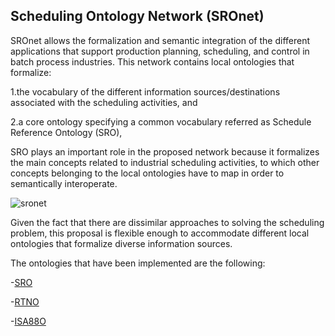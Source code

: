 ## Scheduling Ontology Network (SROnet)

SROnet allows the formalization and semantic integration of the different applications that support production planning, scheduling, and control in batch process industries. This network contains local ontologies that formalize:

1.the vocabulary of the different information sources/destinations associated with the scheduling activities, and 

2.a core ontology specifying a common vocabulary referred as Schedule Reference Ontology (SRO),
 
 
SRO plays an important role in the proposed network because it formalizes the main concepts related to industrial scheduling activities, to which other concepts belonging to the local ontologies have to map in order to semantically interoperate.  
 
 
![sronet](https://user-images.githubusercontent.com/20926680/115443043-1fecda00-a1e9-11eb-9f56-010b33c7053b.gif)


Given the fact that there are dissimilar approaches to solving the scheduling problem, this proposal is flexible enough to accommodate different local ontologies that formalize diverse information sources.

The ontologies that have been implemented are the following:

-[SRO](https://mvegetti.github.io/Scheduling-Ontology-Network-/sro_doc.html)

-[RTNO](https://mvegetti.github.io/Scheduling-Ontology-Network-/rtno_doc.html)

-[ISA88O](https://mvegetti.github.io/Scheduling-Ontology-Network-/isa88o_doc.html)




